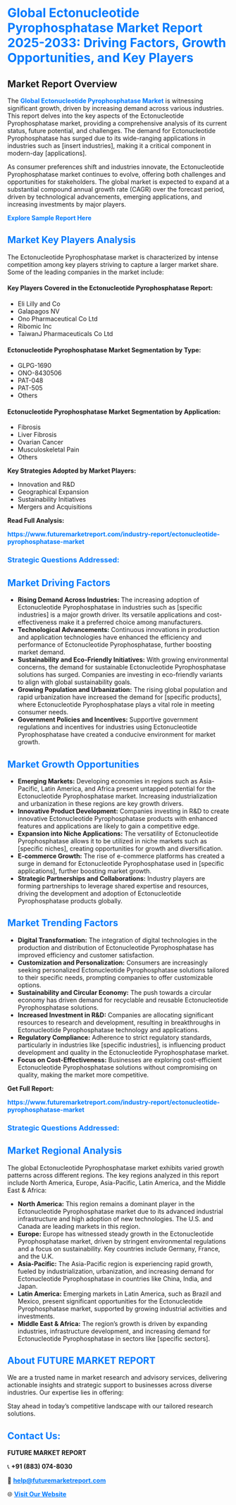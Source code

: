 <h1 style="color: #007BFF;">Global Ectonucleotide Pyrophosphatase Market Report 2025-2033: Driving Factors, Growth Opportunities, and Key Players</h1>

<section id="overview">
<h2>Market Report Overview</h2>
<p>The <a href="https://www.futuremarketreport.com/industry-report/ectonucleotide-pyrophosphatase-market" style="color: #007BFF; text-decoration: none;"><strong>Global Ectonucleotide Pyrophosphatase Market</strong></a> is witnessing significant growth, driven by increasing demand across various industries. This report delves into the key aspects of the Ectonucleotide Pyrophosphatase market, providing a comprehensive analysis of its current status, future potential, and challenges. The demand for Ectonucleotide Pyrophosphatase has surged due to its wide-ranging applications in industries such as [insert industries], making it a critical component in modern-day [applications].</p>
<p>As consumer preferences shift and industries innovate, the Ectonucleotide Pyrophosphatase market continues to evolve, offering both challenges and opportunities for stakeholders. The global market is expected to expand at a substantial compound annual growth rate (CAGR) over the forecast period, driven by technological advancements, emerging applications, and increasing investments by major players.</p>
</section>

<section id="overview">
<p><a href="https://www.futuremarketreport.com/request-sample/reportId=54496" style="color: #007BFF; text-decoration: none;"><strong>Explore Sample Report Here</strong></a></p>
</section>

<section id="key-players">
<h2 style="color: #007BFF;">Market Key Players Analysis</h2>
<p>The Ectonucleotide Pyrophosphatase market is characterized by intense competition among key players striving to capture a larger market share. Some of the leading companies in the market include:</p>
<h4>Key Players Covered in the Ectonucleotide Pyrophosphatase Report:</h4>
<ul><li>Eli Lilly and Co</li><li>Galapagos NV</li><li>Ono Pharmaceutical Co Ltd</li><li>Ribomic Inc</li><li>TaiwanJ Pharmaceuticals Co Ltd</li></ul>
<h4>Ectonucleotide Pyrophosphatase Market Segmentation by Type:</h4>
<ul><li>GLPG-1690</li><li>ONO-8430506</li><li>PAT-048</li><li>PAT-505</li><li>Others</li></ul>

<h4>Ectonucleotide Pyrophosphatase Market Segmentation by Application:</h4>
<ul><li>Fibrosis</li><li>Liver Fibrosis</li><li>Ovarian Cancer</li><li>Musculoskeletal Pain</li><li>Others</li></ul>
<p><strong>Key Strategies Adopted by Market Players:</strong></p>
<ul>
<li>Innovation and R&D</li>
<li>Geographical Expansion</li>
<li>Sustainability Initiatives</li>
<li>Mergers and Acquisitions</li>
</ul>
</section>

<section>
<p><strong>Read Full Analysis: </strong></p><a href="https://www.futuremarketreport.com/industry-report/ectonucleotide-pyrophosphatase-market" style="color: #007BFF; text-decoration: none;"><strong>https://www.futuremarketreport.com/industry-report/ectonucleotide-pyrophosphatase-market</strong></a>
<h3 style="color: #007BFF;">Strategic Questions Addressed:</h3>
</section>

<section id="driving-factors">
<h2 style="color: #007BFF;">Market Driving Factors</h2>
<ul>
<li><strong>Rising Demand Across Industries:</strong> The increasing adoption of Ectonucleotide Pyrophosphatase in industries such as [specific industries] is a major growth driver. Its versatile applications and cost-effectiveness make it a preferred choice among manufacturers.</li>
<li><strong>Technological Advancements:</strong> Continuous innovations in production and application technologies have enhanced the efficiency and performance of Ectonucleotide Pyrophosphatase, further boosting market demand.</li>
<li><strong>Sustainability and Eco-Friendly Initiatives:</strong> With growing environmental concerns, the demand for sustainable Ectonucleotide Pyrophosphatase solutions has surged. Companies are investing in eco-friendly variants to align with global sustainability goals.</li>
<li><strong>Growing Population and Urbanization:</strong> The rising global population and rapid urbanization have increased the demand for [specific products], where Ectonucleotide Pyrophosphatase plays a vital role in meeting consumer needs.</li>
<li><strong>Government Policies and Incentives:</strong> Supportive government regulations and incentives for industries using Ectonucleotide Pyrophosphatase have created a conducive environment for market growth.</li>
</ul>
</section>

<section id="growth-opportunities">
<h2 style="color: #007BFF;">Market Growth Opportunities</h2>
<ul>
<li><strong>Emerging Markets:</strong> Developing economies in regions such as Asia-Pacific, Latin America, and Africa present untapped potential for the Ectonucleotide Pyrophosphatase market. Increasing industrialization and urbanization in these regions are key growth drivers.</li>
<li><strong>Innovative Product Development:</strong> Companies investing in R&D to create innovative Ectonucleotide Pyrophosphatase products with enhanced features and applications are likely to gain a competitive edge.</li>
<li><strong>Expansion into Niche Applications:</strong> The versatility of Ectonucleotide Pyrophosphatase allows it to be utilized in niche markets such as [specific niches], creating opportunities for growth and diversification.</li>
<li><strong>E-commerce Growth:</strong> The rise of e-commerce platforms has created a surge in demand for Ectonucleotide Pyrophosphatase used in [specific applications], further boosting market growth.</li>
<li><strong>Strategic Partnerships and Collaborations:</strong> Industry players are forming partnerships to leverage shared expertise and resources, driving the development and adoption of Ectonucleotide Pyrophosphatase products globally.</li>
</ul>
</section>

<section id="trending-factors">
<h2 style="color: #007BFF;">Market Trending Factors</h2>
<ul>
<li><strong>Digital Transformation:</strong> The integration of digital technologies in the production and distribution of Ectonucleotide Pyrophosphatase has improved efficiency and customer satisfaction.</li>
<li><strong>Customization and Personalization:</strong> Consumers are increasingly seeking personalized Ectonucleotide Pyrophosphatase solutions tailored to their specific needs, prompting companies to offer customizable options.</li>
<li><strong>Sustainability and Circular Economy:</strong> The push towards a circular economy has driven demand for recyclable and reusable Ectonucleotide Pyrophosphatase solutions.</li>
<li><strong>Increased Investment in R&D:</strong> Companies are allocating significant resources to research and development, resulting in breakthroughs in Ectonucleotide Pyrophosphatase technology and applications.</li>
<li><strong>Regulatory Compliance:</strong> Adherence to strict regulatory standards, particularly in industries like [specific industries], is influencing product development and quality in the Ectonucleotide Pyrophosphatase market.</li>
<li><strong>Focus on Cost-Effectiveness:</strong> Businesses are exploring cost-efficient Ectonucleotide Pyrophosphatase solutions without compromising on quality, making the market more competitive.</li>
</ul>
</section>

<section>
<p><strong>Get Full Report: </strong></p><a href="https://www.futuremarketreport.com/industry-report/ectonucleotide-pyrophosphatase-market" style="color: #007BFF; text-decoration: none;"><strong>https://www.futuremarketreport.com/industry-report/ectonucleotide-pyrophosphatase-market</strong></a>
<h3 style="color: #007BFF;">Strategic Questions Addressed:</h3>
</section>


<section id="regional-analysis">
<h2 style="color: #007BFF;">Market Regional Analysis</h2>
<p>The global Ectonucleotide Pyrophosphatase market exhibits varied growth patterns across different regions. The key regions analyzed in this report include North America, Europe, Asia-Pacific, Latin America, and the Middle East & Africa:</p>
<ul>
<li><strong>North America:</strong> This region remains a dominant player in the Ectonucleotide Pyrophosphatase market due to its advanced industrial infrastructure and high adoption of new technologies. The U.S. and Canada are leading markets in this region.</li>
<li><strong>Europe:</strong> Europe has witnessed steady growth in the Ectonucleotide Pyrophosphatase market, driven by stringent environmental regulations and a focus on sustainability. Key countries include Germany, France, and the U.K.</li>
<li><strong>Asia-Pacific:</strong> The Asia-Pacific region is experiencing rapid growth, fueled by industrialization, urbanization, and increasing demand for Ectonucleotide Pyrophosphatase in countries like China, India, and Japan.</li>
<li><strong>Latin America:</strong> Emerging markets in Latin America, such as Brazil and Mexico, present significant opportunities for the Ectonucleotide Pyrophosphatase market, supported by growing industrial activities and investments.</li>
<li><strong>Middle East & Africa:</strong> The region’s growth is driven by expanding industries, infrastructure development, and increasing demand for Ectonucleotide Pyrophosphatase in sectors like [specific sectors].</li>
</ul>
</section>

<footer>
<h2 style="color: #007BFF;">About FUTURE MARKET REPORT</h2>
<p>We are a trusted name in market research and advisory services, delivering actionable insights and strategic support to businesses across diverse industries. Our expertise lies in offering:</p>

<p>Stay ahead in today’s competitive landscape with our tailored research solutions.</p>

<h2 style="color: #007BFF;">Contact Us:</h2>
<p><strong>FUTURE MARKET REPORT</strong></p>
<p>📞 <strong>+91 (883) 074-8030</strong></p>
<p>📧 <strong><a href="mailto:help@futuremarketreport.com" style="color: #007BFF;">help@futuremarketreport.com</a></strong></p>
<p>🌐 <strong><a href="https://www.futuremarketreport.com/" style="color: #007BFF;">Visit Our Website</a></strong></p>
</footer>